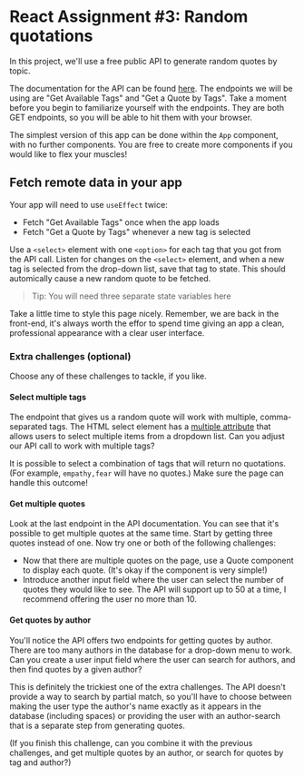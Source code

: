 # React Assignment #3: Random quotations

In this project, we'll use a free public API to generate random quotes by topic.

The documentation for the API can be found [here](https://quoteslate.vercel.app/). The endpoints we will be using are "Get Available Tags" and "Get a Quote by Tags". Take a moment before you begin to familiarize yourself with the endpoints. They are both GET endpoints, so you will be able to hit them with your browser.

The simplest version of this app can be done within the `App` component, with no further components. You are free to create more components if you would like to flex your muscles!

## Fetch remote data in your app

Your app will need to use `useEffect` twice:

- Fetch "Get Available Tags" once when the app loads
- Fetch "Get a Quote by Tags" whenever a new tag is selected

Use a `<select>` element with one `<option>` for each tag that you got from the API call. Listen for changes on the `<select>` element, and when a new tag is selected from the drop-down list, save that tag to state. This should automically cause a new random quote to be fetched.

> Tip: You will need three separate state variables here

Take a little time to style this page nicely. Remember, we are back in the front-end, it's always worth the effor to spend time giving an app a clean, professional appearance with a clear user interface.

### Extra challenges (optional)

Choose any of these challenges to tackle, if you like.

#### Select multiple tags

The endpoint that gives us a random quote will work with multiple, comma-separated tags. The HTML select element has a [multiple attribute](https://www.w3schools.com/tags/att_select_multiple.asp) that allows users to select multiple items from a dropdown list. Can you adjust our API call to work with multiple tags?

It is possible to select a combination of tags that will return no quotations. (For example, `empathy,fear` will have no quotes.) Make sure the page can handle this outcome!

#### Get multiple quotes

Look at the last endpoint in the API documentation. You can see that it's possible to get multiple quotes at the same time. Start by getting three quotes instead of one. Now try one or both of the following challenges:

- Now that there are multiple quotes on the page, use a Quote component to display each quote. (It's okay if the component is very simple!)
- Introduce another input field where the user can select the number of quotes they would like to see. The API will support up to 50 at a time, I recommend offering the user no more than 10.

#### Get quotes by author

You'll notice the API offers two endpoints for getting quotes by author. There are too many authors in the database for a drop-down menu to work. Can you create a user input field where the user can search for authors, and then find quotes by a given author?

This is definitely the trickiest one of the extra challenges. The API doesn't provide a way to search by partial match, so you'll have to choose between making the user type the author's name exactly as it appears in the database (including spaces) or providing the user with an author-search that is a separate step from generating quotes.

(If you finish this challenge, can you combine it with the previous challenges, and get multiple quotes by an author, or search for quotes by tag and author?)
